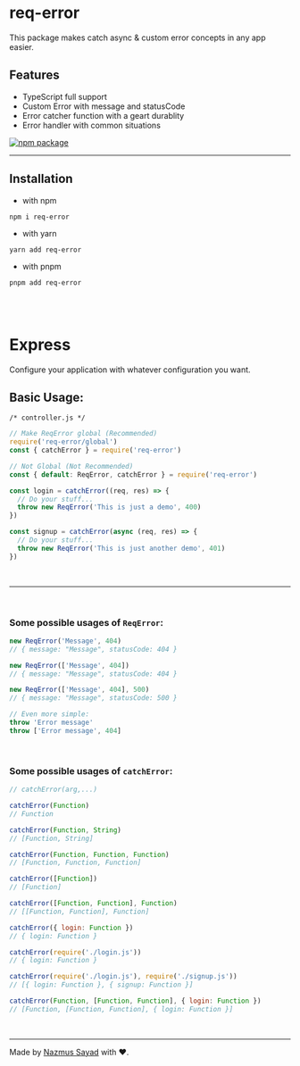 # req-error

This package makes catch async & custom error concepts in any app easier.

## Features

- TypeScript full support
- Custom Error with message and statusCode
- Error catcher function with a geart durablity
- Error handler with common situations

<a href="https://npmjs.com/package/req-error">
  <img src="https://img.shields.io/npm/v/req-error" alt="npm package"> 
</a>

---

## Installation

- with npm

```shell
npm i req-error
```

- with yarn

```shell
yarn add req-error
```

- with pnpm

```shell
pnpm add req-error
```

<br/> <br/>

# Express

Configure your application with whatever configuration you want.

## Basic Usage:

`/* controller.js */`

```js
// Make ReqError global (Recommended)
require('req-error/global')
const { catchError } = require('req-error')

// Not Global (Not Recommended)
const { default: ReqError, catchError } = require('req-error')
```

```js
const login = catchError((req, res) => {
  // Do your stuff...
  throw new ReqError('This is just a demo', 400)
})

const signup = catchError(async (req, res) => {
  // Do your stuff...
  throw new ReqError('This is just another demo', 401)
})
```

<br/>

---

<br/>

### Some possible usages of `ReqError`:

```js
new ReqError('Message', 404)
// { message: "Message", statusCode: 404 }

new ReqError(['Message', 404])
// { message: "Message", statusCode: 404 }

new ReqError(['Message', 404], 500)
// { message: "Message", statusCode: 500 }

// Even more simple:
throw 'Error message'
throw ['Error message', 404]
```

<br />

### Some possible usages of `catchError`:

```js
// catchError(arg,...)

catchError(Function)
// Function

catchError(Function, String)
// [Function, String]

catchError(Function, Function, Function)
// [Function, Function, Function]

catchError([Function])
// [Function]

catchError([Function, Function], Function)
// [[Function, Function], Function]

catchError({ login: Function })
// { login: Function }

catchError(require('./login.js'))
// { login: Function }

catchError(require('./login.js'), require('./signup.js'))
// [{ login: Function }, { signup: Function }]

catchError(Function, [Function, Function], { login: Function })
// [Function, [Function, Function], { login: Function }]
```

<br />


---

Made by [Nazmus Sayad](https://github.com/NazmusSayad) with ❤️.
